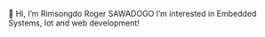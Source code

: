 👋 Hi, I’m Rimsongdo Roger SAWADOGO
  I’m interested in Embedded Systems, Iot and web development!


